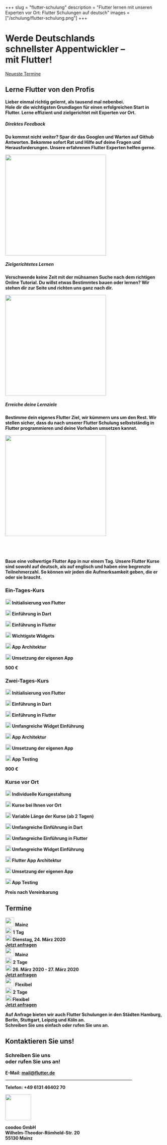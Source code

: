 +++
slug = "flutter-schulung"
description = "Flutter lernen mit unseren Experten vor Ort: Flutter Schulungen auf deutsch"
images = ["/schulung/flutter-schulung.png"]
+++

<div class="container schulung-header pt-5 pb-5">
<div class="overlay"></div>
  <div class="row pb-5">
    <div class="col-md-6 text-left">
      <h1 class="schulung-h1">
      Werde Deutschlands <br> <b>schnellster Appentwickler</b> – <br>
      mit Flutter!</h1>
      <a class="btn btn-schulung pl-4 pr-4 pt-2 pb-2" href="/schulung/flutter-schulung.html#termine">Neueste Termine</a>
    </div>
  </div>
</div>

<!-- Warum wir toll sind -->

<div class="container pt-5 pb-1 text-center schulung">
  <div class="row text-center pb-5">
    <div class="col-md-8">
      <h2 class="schulung-h2 text-center">Lerne Flutter von den <b>Profis<b></h2>
      <p class="schulung-p">Lieber einmal richtig gelernt, als tausend mal nebenbei.<br>Hole dir die wichtigsten Grundlagen für einen erfolgreichen Start in Flutter. Lerne effizient und zielgerichtet mit Experten vor Ort.</p>
    </div>
  </div>
<div class="row pb-5">
  <div class="col-lg-4 text-center">
    <div class="card">
      <div class="card-body">
        <h5>Direktes Feedback</h5>
        <p>Du kommst nicht weiter? Spar dir das Googlen und Warten auf Github Antworten. Bekomme sofort Rat und Hilfe auf deine Fragen und Herausforderungen. Unsere erfahrenen Flutter Experten helfen gerne. </p>
      </div>
         <img src="/images/workshop_1.svg" class="m-2" height="320" />
    </div>
  </div>  
  <div class="col-lg-4 text-center">
    <div class="card">
      <div class="card-body">
        <h5>Zielgerichtetes Lernen</h5>
           <p>Verschwende keine Zeit mit der mühsamen Suche nach dem richtigen Online Tutorial. Du willst etwas Bestimmtes bauen oder lernen? Wir stehen dir zur Seite und richten uns ganz nach dir. </p>
      </div>
           <img src="/images/workshop_3.svg" class="m-2" height="320" />
    </div>
  </div> 
  <div class="col-lg-4 text-center">
    <div class="card">
      <div class="card-body">
        <h5>Erreiche deine Lernziele</h5>
        <p>Bestimme dein eigenes Flutter Ziel, wir kümmern uns um den Rest. Wir stellen sicher, dass du nach unserer Flutter Schulung selbstständig in Flutter programmieren und deine Vorhaben umsetzen kannst.</p>
      </div>
       <img src="/images/workshop_2.svg" class="m-2" height="320" />
    </div>
  </div> 
 </div>
</div>

<!-- Workshops -->

<div class="container workshops pt-5">
  <div class="row pb-5">
    <div class="col-md-8 text-center pt-5">
       <h2 class="schulung-h2 text-center pb-1" style="color:white"><b class="b-white">Flutter Workshops</b></h2>
      <p class="schulung-p pt-5">Baue eine vollwertige Flutter App in nur einem Tag. Unsere Flutter Kurse sind sowohl auf deutsch, als auf englisch und haben eine begrenzte Teilnehmerzahl. So können wir jeden die Aufmerksamkeit geben, die er oder sie braucht.</p>
    </div>
  </div>
  <div class="row pb-1">
    <div class="col-md-4 text-center">
     <div class="card">
      <div class="card-body">
    <h3><b>Ein-Tages</b>-Kurs</h3>
    <div class="text-left">
    <p> <img src="/images/tick-inside-circle.svg" class="icon mr-2" height="18" /> Initialisierung von Flutter</p>
    <p> <img src="/images/tick-inside-circle.svg" class="icon mr-2" height="18" /> Einführung in Dart</p>
    <p> <img src="/images/tick-inside-circle.svg" class="icon mr-2" height="18" /> Einführung in Flutter</p>
    <p> <img src="/images/tick-inside-circle.svg" class="icon mr-2" height="18" /> Wichtigste Widgets</p>
    <p> <img src="/images/tick-inside-circle.svg" class="icon mr-2" height="18" /> App Architektur</p>
    <p> <img src="/images/tick-inside-circle.svg" class="icon mr-2" height="18" /> Umsetzung der eigenen App</p>
     <p class="text-center"><b>500 €</b></p>
    </div>
    </div>
    </div>
  </div>
  <div class="col-md-4 text-center">
   <div class="card">
      <div class="card-body">
    <h3><b>Zwei-Tages</b>-Kurs</h3>
    <div class="text-left">
  <p> <img src="/images/tick-inside-circle.svg" class="icon mr-2" height="18" /> Initialisierung von Flutter</p>
    <p> <img src="/images/tick-inside-circle.svg" class="icon mr-2" height="18" /> Einführung in Dart</p>
    <p> <img src="/images/tick-inside-circle.svg" class="icon mr-2" height="18" /> Einführung in Flutter</p>
    <p> <img src="/images/tick-inside-circle.svg" class="icon mr-2" height="18" /> Umfangreiche Widget Einführung</p>
    <p> <img src="/images/tick-inside-circle.svg" class="icon mr-2" height="18" /> App Architektur</p>
    <p> <img src="/images/tick-inside-circle.svg" class="icon mr-2" height="18" /> Umsetzung der eigenen App</p>
    <p> <img src="/images/tick-inside-circle.svg" class="icon mr-2" height="18" /> App Testing</p>
    <p class="text-center"><b>900 €</b></p>
    </div>
    </div>
    </div>
  </div>
  <div class="col-md-4 text-center">
   <div class="card">
      <div class="card-body">
    <h3><b>Kurse </b>vor Ort</h3>
    <div class="text-left">
    <p> <img src="/images/tick-inside-circle.svg" class="icon mr-2" height="18" /> Individuelle Kursgestaltung</p>
     <p> <img src="/images/tick-inside-circle.svg" class="icon mr-2" height="18" /> Kurse bei Ihnen vor Ort</p>
    <p> <img src="/images/tick-inside-circle.svg" class="icon mr-2" height="18" /> Variable Länge der Kurse (ab 2 Tagen)</p>
    <p> <img src="/images/tick-inside-circle.svg" class="icon mr-2" height="18" /> Umfangreiche Einführung in Dart</p>
    <p> <img src="/images/tick-inside-circle.svg" class="icon mr-2" height="18" /> Umfangreiche Einführung in Flutter</p>
    <p> <img src="/images/tick-inside-circle.svg" class="icon mr-2" height="18" /> Umfangreiche Widget Einführung</p>
    <p> <img src="/images/tick-inside-circle.svg" class="icon mr-2" height="18" /> Flutter App Architektur</p>
    <p> <img src="/images/tick-inside-circle.svg" class="icon mr-2" height="18" /> Umsetzung der eigenen App</p>
    <p> <img src="/images/tick-inside-circle.svg" class="icon mr-2" height="18" /> App Testing</p>
     <p class="text-center"><b>Preis nach Vereinbarung</b></p>
    </div>
    </div>
    </div>
  </div>
 </div>
</div>

<!-- Termine -->

<div id="termine" class="container pt-1 pb-5 pl-0 pr-0">
  <div class="row pb-3">
    <div class="col">
     <h2 class="schulung-h2 pt-5">Termine</h2>
    </div>
  </div>



<!-- <div class="row zeile">
  <div class="col-2 text-center"><img src="/images/placeholder-2.png" class="icon mr-2" height="28" /> Mainz</div>
  <div class="col-2 text-center"> <img src="/images/tag.svg" class="icon mr-2" height="21" />
          1 Tag</div>
  <div class="col-5 text-center"><img src="/images/calendar-page-empty.svg" class="icon mr-1" height="20" />
          Dienstag, 25. Februar</div>
  <div class="col-3 blue-button text-center"> <a class="btn btn-schulung" href="https://forms.gle/9oS9VnXWPn24vneX6" target="_blank" rel="noopener">Jetzt anfragen</a></div>
  
</div> -->

<div class="row zeile">
  <div class="col-2 text-center"><img src="/images/placeholder-2.png" class="icon mr-2" height="28" /> Mainz</div>
  <div class="col-2 text-center"> <img src="/images/tag.svg" class="icon mr-2" height="21" /> 1 Tag</div>        
  <div class="col-5 text-center"><img src="/images/calendar-page-empty.svg" class="icon mr-1" height="20" />
          Dienstag, 24. März 2020</div>
  <div class="col-3 blue-button text-center"> <a class="btn btn-schulung" href="https://forms.gle/Jn5yCsDbuK4mEjrb6" target="_blank" rel="noopener">Jetzt anfragen</a></div>
</div>
<!-- 
<div class="row zeile">
  <div class="col-2 text-center"><img src="/images/placeholder-2.png" class="icon mr-2" height="28" /> Mainz</div>
  <div class="col-2 text-center"> <img src="/images/tag.svg" class="icon mr-2" height="21" />
          2 Tage</div>
          <div class="col-5 text-center"><img src="/images/calendar-page-empty.svg" class="icon mr-1" height="20" />
         27. Februar - 28. Februar</div>
  <div class="col-3 blue-button text-center"> <a class="btn btn-schulung" href="https://forms.gle/ffpaUvQr9Ya3tsxn6" target="_blank" rel="noopener">Jetzt anfragen</a></div>
</div> -->

<div class="row zeile">
  <div class="col-2 text-center"><img src="/images/placeholder-2.png" class="icon mr-2" height="28" /> Mainz</div>
  <div class="col-2 text-center"> <img src="/images/tag.svg" class="icon mr-2" height="21" />
          2 Tage</div>
  <div class="col-5 text-center"><img src="/images/calendar-page-empty.svg" class="icon mr-1" height="20" />
         26. März 2020 - 27. März 2020</div>
  <div class="col-3 blue-button text-center"> <a class="btn btn-schulung" href="https://forms.gle/GtbLiAWkFXx6xkLj9" target="_blank" rel="noopener">Jetzt anfragen</a></div>
</div>



<div class="row zeile">
  <div class="col-2 text-center"><img src="/images/placeholder-2.png" class="icon mr-2" height="28" /> Flexibel</div>
  <div class="col-2 text-center"> <img src="/images/tag.svg" class="icon mr-2" height="21" />
          2 Tage</div>
  <div class="col-5 text-center"><img src="/images/calendar-page-empty.svg" class="icon mr-1" height="20" />
         Flexibel</div>
  <div class="col-3 blue-button text-center"> <a class="btn btn-schulung" href="https://forms.gle/D15C12W9pgsqob1S8" target="_blank" rel="noopener">Jetzt anfragen</a></div>
</div>

<p class="schulung-p p-3">Auf Anfrage bieten wir auch Flutter Schulungen in den Städten Hamburg, Berlin, Stuttgart, Leipzig und Köln an. <br>Schreiben Sie uns einfach oder rufen Sie uns an.</p>
    </div>
</div>

<!-- Kontakt -->

<div class="container contact pt-5 pb-5" id="kontakt">
 
  <div class="row pb-5">
    <div class="col-md-6 pb-5">
     <h2 class="schulung-h2 pb-3 ">Kontaktieren Sie uns!</h2>
    <div class="card" style="width:80%">
    <div class="card-body text-center">
    <h3 class="pt-3 pb-2"><b>Schreiben Sie uns <br>oder rufen Sie uns an!</b></h3>
       <p> E-Mail: <a href="mailto:mail@flutter.de">mail@flutter.de</a></p>
      <hr>
      <p>Telefon: +49 6131 46402 70</p>
    </div>
    </div>
    </div>
    <div class="adresse col-md-3 text-center pt-5">
      <!-- <p> <img src="/images/team.svg" class="icon-weiss mr-2" height="42" /> Your Flutter Team</p>
      <img src="/images/envelope.svg" class="icon mr-2" height="22" />
      <p> <img src="/images/envelope.svg" class="icon-weiss mr-2" height="42" /> mail@flutter.de</p> -->
      <img src="/images/placeholder-2.png" class="icon-weiss2" height="82" />
      <p>coodoo GmbH
      <br>Wilhelm-Theodor-Römheld-Str. 20
      <br>55130 Mainz</p>
    </div>
    <div class="col-md-3">
    </div>
  </div>
  <div class="container pb-5"></div>
 
